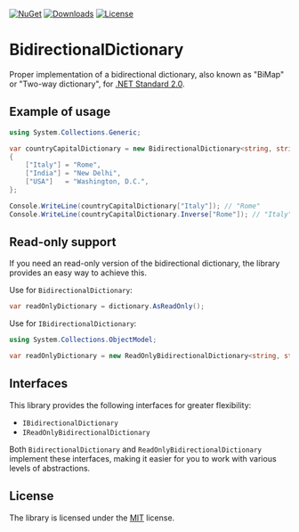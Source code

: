 [![NuGet](https://img.shields.io/nuget/v/BidirectionalDictionary)](https://www.nuget.org/packages/BidirectionalDictionary/)
[![Downloads](https://img.shields.io/nuget/dt/BidirectionalDictionary)](https://www.nuget.org/packages/BidirectionalDictionary/)
[![License](https://img.shields.io/github/license/iiKuzmychov/BidirectionalDictionary)](https://github.com/iiKuzmychov/BidirectionalDictionary/blob/master/LICENSE.md)

# BidirectionalDictionary

Proper implementation of a bidirectional dictionary, also known as "BiMap" or "Two-way dictionary", for [.NET Standard 2.0](https://learn.microsoft.com/dotnet/standard/net-standard?tabs=net-standard-2-0#select-net-standard-version).

## Example of usage

```cs
using System.Collections.Generic;

var countryCapitalDictionary = new BidirectionalDictionary<string, string>()
{
    ["Italy"] = "Rome",
    ["India"] = "New Delhi",
    ["USA"]   = "Washington, D.C.",
};

Console.WriteLine(countryCapitalDictionary["Italy"]); // "Rome"
Console.WriteLine(countryCapitalDictionary.Inverse["Rome"]); // "Italy"
```

## Read-only support

If you need an read-only version of the bidirectional dictionary, the library provides
an easy way to achieve this.

Use for `BidirectionalDictionary`:

```cs
var readOnlyDictionary = dictionary.AsReadOnly();
```

Use for `IBidirectionalDictionary`:

```cs
using System.Collections.ObjectModel;

var readOnlyDictionary = new ReadOnlyBidirectionalDictionary<string, string>(dictionary);
```

## Interfaces

This library provides the following interfaces for greater flexibility:

- `IBidirectionalDictionary`
- `IReadOnlyBidirectionalDictionary`

Both `BidirectionalDictionary` and `ReadOnlyBidirectionalDictionary` implement these
interfaces, making it easier for you to work with various levels of abstractions.

## License

The library is licensed under the
[MIT](https://github.com/iiKuzmychov/BidirectionalDictionary/blob/master/LICENSE.md)
license.